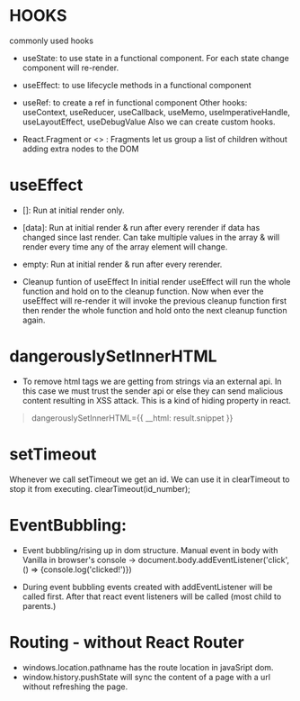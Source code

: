 # HOOKS
commonly used hooks
- useState: to use state in a functional component. For each state change component will re-render. 
- useEffect: to use lifecycle methods in a functional component
- useRef: to create a ref in functional component
Other hooks:
useContext, useReducer, useCallback, useMemo, useImperativeHandle, useLayoutEffect, useDebugValue
Also we can create custom hooks. 

- React.Fragment or <> : Fragments let us group a list of children without adding extra nodes to the DOM

# useEffect 
- []: Run at initial render only.
- [data]: Run at initial render & run after every rerender if data has changed since last render. Can take multiple values in the array & will render every time any of the array element will change. 
- empty: Run at initial render & run after every rerender.

- Cleanup funtion of useEffect
 In initial render useEffect will run the whole function and hold on to the cleanup function. Now when ever the useEffect will re-render it will invoke the previous cleanup function first then render the whole function and hold onto the next cleanup function again.

# dangerouslySetInnerHTML 
- To remove html tags we are getting from strings via an external api. In this case we must trust the sender api or else they can send malicious content resulting in XSS attack. This is a kind of hiding property in react.

> dangerouslySetInnerHTML={{ __html: result.snippet }}

# setTimeout 
Whenever we call setTimeout we get an id. We can use it in clearTimeout to stop it from executing.
clearTimeout(id_number);

# EventBubbling:
- Event bubbling/rising up in dom structure. Manual event in body with Vanilla in browser's console -> document.body.addEventListener('click', () => {console.log('clicked!')})

- During event bubbling events created with addEventListener will be called first. After that react event listeners will be called (most child to parents.)


# Routing - without React Router
- windows.location.pathname has the route location in javaSript dom.
- window.history.pushState will sync the content of a page with a url without refreshing the page.